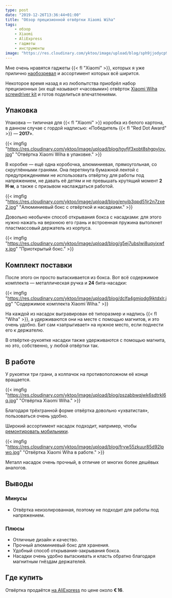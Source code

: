 ```yaml
---
type: post
date: "2019-12-26T13:36:44+01:00"
title: "Обзор прецизионной отвёртки Xiaomi Wiha"
tags:
    - обзор
    - Xiaomi
    - AliExpress
    - гаджеты
    - инструменты
image: "https://res.cloudinary.com/yktoo/image/upload/blog/sph9jjodycp9jbhhwkqe.jpg"
---
```


Мне очень нравятся гаджеты {{< fl "Xiaomi" >}}, которых я уже прилично [наобозревал](/tags/Xiaomi) и ассортимент которых всё ширится.

Некоторое время назад я из любопытства приобрёл набор прецизионных (их ещё называют «часовыми») отвёрток [Xiaomi Wiha screwdriver kit](http://ali.pub/4aa6sd) и готов поделиться впечатлениями.

<!--more-->

## Упаковка

Упаковка — типичная для {{< fl "Xiaomi" >}} коробка из белого картона, в данном случае с гордой надписью: «Победитель {{< fl "Red Dot Award" >}} — **2017**».

{{< imgfig "https://res.cloudinary.com/yktoo/image/upload/blog/tgyfjf3xobt8shgpyloy.jpg" "Отвёртка Xiaomi Wiha в упаковке." >}}

В коробке — ещё одна коробочка, алюминиевая, прямоугольная, со скруглёнными гранями. Она перетянута бумажной лентой с предупреждениями не использовать отвёртку для работы под напряжением, не давать её детям и не превышать крутящий момент **2 Н·м**, а также с призывом наслаждаться работой.

{{< imgfig "https://res.cloudinary.com/yktoo/image/upload/blog/enyib3qpd51jr2n7zxe2.jpg" "Алюминиевый бокс с отвёрткой и насадками." >}}

Довольно необычен способ открывания бокса с насадками: для этого нужно нажать на верхнюю его грань и встроенная пружина вытолкнет пластмассовый держатель из корпуса.

{{< imgfig "https://res.cloudinary.com/yktoo/image/upload/blog/g5ej7ubslwi8uqyixwfx.jpg" "Приоткрытый бокс." >}}

## Комплект поставки

После этого он просто вытаскивается из бокса. Вот всё содержимое комплекта — металлическая ручка и **24** бита-насадки:

{{< imgfig "https://res.cloudinary.com/yktoo/image/upload/blog/dclfa4gmjodg9jktdxlr.jpg" "Содержимое комплекта Xiaomi Wiha." >}}

На каждой из насадок выгравирован её типоразмер и надпись {{< fl "Wiha" >}}, а удерживаются они на месте с помощью магнитов, и это очень удобно. Бит сам «запрыгивает» на нужное место, если поднести его к держателю.

В отвёртке-рукоятке насадки также удерживаются с помощью магнита, но это, собственно, у любой отвёртки так.

## В работе

У рукоятки три грани, а колпачок на противоположном её конце вращается.

{{< imgfig "https://res.cloudinary.com/yktoo/image/upload/blog/pszabbwqjwk6sdtrkl6q.jpg" "Отвёртка Xiaomi Wiha." >}}

Благодаря трёхгранной форме отвёртка довольно «ухватистая», пользоваться очень удобно.

Широкий ассортимент насадок подходит, например, чтобы [ремонтировать мобильники](0338).

{{< imgfig "https://res.cloudinary.com/yktoo/image/upload/blog/fryw55zkuur85d92lpwo.jpg" "Отвёртка Xiaomi Wiha в работе." >}}

Металл насадок очень прочный, в отличие от многих более дешёвых аналогов.

## Выводы

### Минусы

* Отвёртка неизолированная, поэтому не подходит для работы под напряжением.

### Плюсы

* Отличные дизайн и качество.
* Прочный алюминиевый бокс для хранения.
* Удобный способ открывания-закрывания бокса.
* Насадки очень удобно вытаскивать и класть обратно благодаря магнитным гнёздам держателей.

## Где купить

Отвёртка продаётся [на AliExpress](http://ali.pub/4aa6sd) по цене около **€ 16**.
